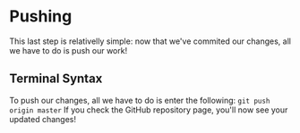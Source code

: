 # Pushing
This last step is relativelly simple: now that we've commited our changes, all we have to do is push our work!

## Terminal Syntax
To push our changes, all we have to do is enter the following:
`git push origin master`
If you check the GitHub repository page, you'll now see your updated changes!
